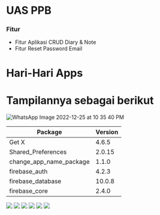 # UAS PPB
### Fitur

- Fitur Aplikasi CRUD Diary & Note
- Fitur Reset Password Email

# Hari-Hari Apps
# Tampilannya sebagai berikut

![WhatsApp Image 2022-12-25 at 10 35 40 PM](https://user-images.githubusercontent.com/71618052/209475003-152ea60f-25d0-4087-8497-a9aa2456abb5.jpeg)

| Package  | Version |
| ------------- | ------------- |
| Get X  | 4.6.5  |
| Shared_Preferences  | 2.0.15  |
| change_app_name_package  | 1.1.0  |
| firebase_auth  | 4.2.3  |
| firebase_database  | 10.0.8  |
| firebase_core  | 2.4.0  |

![](https://img.shields.io/pub/v/firebase_auth)
![](https://img.shields.io/pub/v/firebase_core)
![](https://img.shields.io/pub/v/firebase_database)
![](https://img.shields.io/pub/v/get)
![](https://img.shields.io/pub/v/shared_preferences)
![](https://img.shields.io/pub/v/change_app_package_name)
